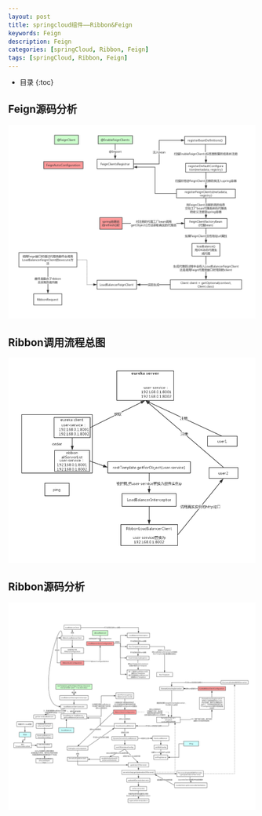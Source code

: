 ```yaml
---
layout: post
title: springcloud组件——Ribbon&Feign
keywords: Feign
description: Feign
categories: [springCloud, Ribbon, Feign]
tags: [springCloud, Ribbon, Feign]
---
```


*  目录
{:toc}

## Feign源码分析
![](/images/2020-04-11-springcloud-ribbon&feign-sourcecode-01.png)


## Ribbon调用流程总图
![](/images/2020-04-11-springcloud-ribbon&feign-sourcecode-02.png)
 

## Ribbon源码分析
![](/images/2020-04-11-springcloud-ribbon&feign-sourcecode-03.png)
